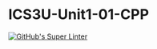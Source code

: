 # ICS3U-Unit1-01-CPP

[![GitHub's Super Linter](https://github.com/huihangisaac-ho/ICS3U-Unit1-01-CPP/workflows/GitHub's%20Super%20Linter/badge.svg)](https://github.com/huihangisaac-ho/ICS3U-Unit1-01-CPP/actions)
